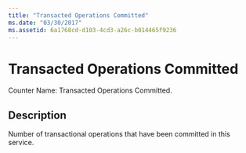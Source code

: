 ```yaml
---
title: "Transacted Operations Committed"
ms.date: "03/30/2017"
ms.assetid: 6a1768cd-d103-4cd3-a26c-b014465f9236
---
```

# Transacted Operations Committed
Counter Name: Transacted Operations Committed.  
  
## Description  
 Number of transactional operations that have been committed in this service.
